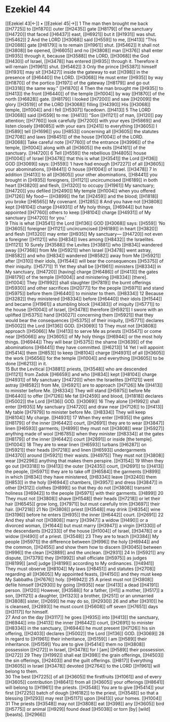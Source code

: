 # Ezekiel 44
[[Ezekiel 43|←]] • [[Ezekiel 45|→]]
1 The man then brought me back [[H7725]] to [[H1870]] outer [[H2435]] gate [[H8179]] of the sanctuary [[H4720]] that faced [[H6437]] east, [[H6921]] but it [[H1931]] was shut. [[H5462]] 
2 And the LORD [[H3068]] said [[H559]] to me, [[H413]] “This [[H2088]] gate [[H8179]] is to remain [[H1961]] shut. [[H5462]] It shall not [[H3808]] be opened, [[H6605]] and no [[H3808]] man [[H376]] shall enter [[H935]] through it,  because [[H3588]] the LORD, [[H3068]] the God [[H430]] of Israel, [[H3478]] has entered [[H935]] through it.  Therefore it will remain [[H1961]] shut. [[H5462]] 
3 Only the prince [[H5387]] himself [[H1931]] may sit [[H3427]] inside the gateway  to eat [[H398]] in the presence of [[H6440]] the LORD. [[H3068]] He must enter [[H935]] by way [[H1870]] of the portico [[H197]] of the gateway [[H8179]] and go out [[H3318]] the same way.” [[H1870]] 
4 Then the man brought me [[H935]] to [[H413]] the front [[H6440]] of the temple [[H1004]] by way [[H1870]] of the north [[H6828]] gate. [[H8179]] I looked [[H7200]] and saw [[H2009]] the glory [[H3519]] of the LORD [[H3068]] filling [[H4390]] His [[H3068]] temple, [[H1004]] and I fell [[H5307]] facedown. [[H413]] 
5 The LORD [[H3068]] said [[H559]] to me: [[H413]] “Son [[H1121]] of man, [[H120]] pay attention; [[H7760]] look carefully [[H7200]] with your eyes [[H5869]] and listen closely [[H8085]] with your ears [[H241]] to everything [[H3605]] I [[H589]] tell [[H1696]] you [[H853]] concerning all [[H3605]] the statutes [[H2708]] and laws [[H8451]] of the house [[H1004]] of the LORD. [[H3068]] Take careful note [[H7760]] of the entrance [[H3996]] of the temple, [[H1004]] along with all [[H3605]] the exits [[H4161]] of the sanctuary. [[H4720]] 
6 Tell [[H559]] the rebellious [[H4805]] house [[H1004]] of Israel [[H3478]] that this is what [[H3541]] the Lord [[H136]] GOD [[H3069]] says: [[H559]] ‘I have had enough [[H7227]] of all [[H3605]] your abominations, [[H8441]] O house [[H1004]] of Israel. [[H3478]] 
7 In addition [[H413]] to all [[H3605]] your other abominations, [[H8441]] you brought in [[H935]] foreigners, [[H1121]] uncircumcised [[H6189]] in both heart [[H3820]] and flesh, [[H1320]] to occupy [[H1961]] My sanctuary; [[H4720]] you defiled [[H2490]] My temple [[H1004]] when you offered [[H7126]] My food— [[H3899]] the fat [[H2459]] and the blood; [[H1818]] you broke [[H6565]] My covenant. [[H1285]] 
8 And you have not [[H3808]] kept [[H8104]] charge [[H4931]] of My holy things, [[H6944]] but have appointed [[H7760]] others to keep [[H8104]] charge [[H4931]] of My sanctuary [[H4720]] for you.’  
9 This is what [[H3541]] the Lord [[H136]] GOD [[H3068]] says: [[H559]] ‘No [[H3605]] foreigner [[H1121]] uncircumcised [[H6189]] in heart [[H3820]] and flesh [[H1320]] may enter [[H935]] My sanctuary— [[H4720]] not even a foreigner [[H1121]] who [[H834]] lives among [[H8432]] the Israelites. [[H1121]] 
10 Surely [[H3588]] the Levites [[H3881]] who [[H834]] wandered away [[H7368]] from Me [[H5921]] when Israel [[H3478]] went astray, [[H8582]] and who [[H834]] wandered [[H8582]] away from Me [[H5921]] after [[H310]] their idols, [[H1544]] will bear the consequences [[H5375]] of their iniquity. [[H5771]] 
11 Yet they shall be [[H1961]] ministers [[H8334]] in My sanctuary, [[H4720]] [having] charge [[H6486]] of [[H413]] the gates [[H8179]] of the temple [[H1004]] and ministering [[H8334]] [there]. [[H1004]] They [[H1992]] shall slaughter [[H7819]] the burnt offerings [[H5930]] and other sacrifices [[H2077]] for the people [[H5971]] and stand [[H5975]] before them [[H6440]] to minister to them. [[H8334]] 
12 Because [[H3282]] they ministered [[H8334]] before [[H6440]] their idols [[H1544]] and became [[H1961]] a stumbling block [[H4383]] of iniquity [[H5771]] to the house [[H1004]] of Israel, [[H3478]] therefore [[H5921]] I swore with an uplifted [[H5375]] hand [[H3027]] concerning them [[H5921]] that they would bear the consequences [[H5375]] of their iniquity, [[H5771]] declares [[H5002]] the Lord [[H136]] GOD. [[H3069]] 
13 They must not [[H3808]] approach [[H5066]] Me [[H413]] to serve Me as priests [[H3547]] or come near [[H5066]] any [[H3605]] of My holy things [[H6944]] or the most holy things. [[H6944]] They will bear [[H5375]] the shame [[H3639]] of the abominations [[H8441]] they have committed. [[H6213]] 
14 Yet I will appoint [[H5414]] them [[H853]] to keep [[H8104]] charge [[H4931]] of all [[H3605]] the work [[H5656]] for the temple [[H1004]] and everything [[H3605]] to be done [[H6213]] in it.  
15 But the Levitical [[H3881]] priests, [[H3548]] who are descended [[H1121]] from Zadok [[H6659]] and who [[H834]] kept [[H8104]] charge [[H4931]] of My sanctuary [[H4720]] when the Israelites [[H1121]] went astray [[H8582]] from Me, [[H5921]] are to approach [[H7126]] Me [[H413]] to minister before Me. [[H8334]] They will stand [[H5975]] before Me [[H6440]] to offer [[H7126]] Me  fat [[H2459]] and blood, [[H1818]] declares [[H5002]] the Lord [[H136]] GOD. [[H3069]] 
16 They alone [[H1992]] shall enter [[H935]] My sanctuary [[H4720]] and draw near [[H7126]] to [[H413]] My table [[H7979]] to minister before Me. [[H8334]] They will keep [[H8104]] My charge. [[H4931]] 
17 When they enter [[H935]] the gates [[H8179]] of the inner [[H6442]] court, [[H2691]] they are to wear [[H3847]] linen [[H6593]] garments; [[H899]] they must not [[H3808]] wear [[H5927]] anything made of wool [[H6785]] when they minister [[H8334]] at the gates [[H8179]] of the inner [[H6442]] court [[H2691]] or inside [the temple]. [[H1004]] 
18 They are to wear linen [[H6593]] turbans [[H6287]] on [[H5921]] their heads [[H7218]] and linen [[H6593]] undergarments [[H4370]] around [[H5921]] their waists. [[H4975]] They must not [[H3808]] wear [[H2296]] anything that makes them perspire. [[H3154]] 
19 When they go out [[H3318]] to [[H413]] the outer [[H2435]] court, [[H2691]] to [[H413]] the people, [[H5971]] they are to take off [[H6584]] the garments [[H899]] in which [[H834]] they have ministered, [[H8334]] leave [[H3240]] them [[H853]] in the holy [[H6944]] chambers, [[H3957]] and dress [[H3847]] in other [[H312]] clothes [[H899]] so that they do not [[H3808]] transmit holiness [[H6942]] to the people [[H5971]] with their garments. [[H899]] 
20 They must not [[H3808]] shave [[H1548]] their heads [[H7218]] or let their hair [[H6545]] grow long, [[H7971]] but must carefully trim [[H3697]] their hair. [[H7218]] 
21 No [[H3808]] priest [[H3548]] may drink [[H8354]] wine [[H3196]] before he enters [[H935]] the inner [[H6442]] court. [[H2691]] 
22 And they shall not [[H3808]] marry [[H3947]] a widow [[H490]] or a divorced woman, [[H1644]] but must marry [[H3947]] a virgin [[H1330]] of the descendants [[H2233]] of the house [[H1004]] of Israel, [[H3478]] or a widow [[H490]] of a priest. [[H3548]] 
23 They are to teach [[H3384]] My people [[H5971]] the difference between [[H996]] the holy [[H6944]] and the common, [[H2455]] and show them how to discern [[H3045]] between [[H996]] the clean [[H2889]] and the unclean. [[H2931]] 
24 In [[H5921]] any dispute, [[H7379]] they [[H1992]] shall officiate [[H5975]] as judges [[H8199]] [and] judge [[H8199]] according to My ordinances. [[H4941]] They must observe [[H8104]] My laws [[H8451]] and statutes [[H2708]] regarding all [[H3605]] My appointed feasts, [[H4150]] and they must keep My Sabbaths [[H7676]] holy. [[H6942]] 
25 A priest must not [[H3808]] defile himself [[H2930]] by going [[H935]] near [[H413]] a dead [[H4191]] person. [[H120]] However, [[H3588]] for a father, [[H1]] a mother, [[H517]] a son, [[H1121]] a daughter, [[H1323]] a brother, [[H251]] or an unmarried [[H3808]] sister, [[H269]] he may do so, [[H2930]] 
26 and after [[H310]] he is cleansed, [[H2893]] he must count [[H5608]] off seven [[H7651]] days [[H3117]] for himself.  
27 And on the day [[H3117]] he goes [[H935]] into [[H413]] the sanctuary, [[H6944]] into [[H413]] the inner [[H6442]] court, [[H2691]] to minister [[H8334]] in the sanctuary, [[H6944]] he must present [[H7126]] his sin offering, [[H2403]] declares [[H5002]] the Lord [[H136]] GOD. [[H3069]] 
28 In regard to [[H1961]] their inheritance, [[H5159]] I am [[H589]] their inheritance. [[H5159]] You are to give [[H5414]] them  no [[H3808]] possession [[H272]] in Israel, [[H3478]] for I [am] [[H589]] their possession. [[H272]] 
29 They [[H1992]] shall eat [[H398]] the grain offerings, [[H4503]] the sin offerings, [[H2403]] and the guilt offerings. [[H817]] Everything [[H3605]] in Israel [[H3478]] devoted [[H2764]] to the LORD [[H1961]] will belong to them.  
30 The best [[H7225]] of all [[H3605]] the firstfruits [[H1061]] and of every [[H3605]] contribution [[H8641]] from all [[H3605]] your offerings [[H8641]] will belong to [[H1961]] the priests. [[H3548]] You are to give [[H5414]] your first [[H7225]] batch of dough [[H6182]] to the priest, [[H3548]] so that a blessing [[H1293]] may rest [[H5117]] upon [[H413]] your homes. [[H1004]] 
31 The priests [[H3548]] may not [[H3808]] eat [[H398]] any [[H3605]] bird [[H5775]] or animal [[H929]] found dead [[H5038]] or torn [by] [wild] [beasts]. [[H2966]] 
